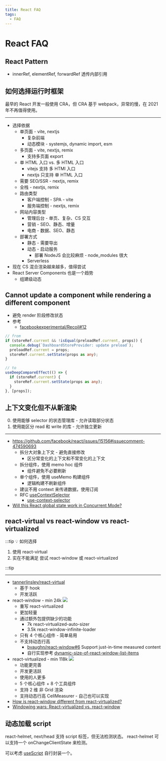 ```yaml
---
title: React FAQ
tags:
  - FAQ
---
```


# React FAQ

## React Pattern

- innerRef, elementRef, forwardRef 透传内部引用

## 如何选择运行时框架

最早的 React 开发一般使用 CRA，但 CRA 基于 webpack，异常的慢，在 2021 年不再值得使用。

---

- 选择依据
  - 单页面 - vite, nextjs
    - 复杂前端
    - 动态模块 - systemjs, dynamic import, esm
  - 多页面 - vite, nextjs, remix
    - 支持多页面 export
  - 单 HTML 入口 vs. 多 HTML 入口
    - vitejs 支持 多 HTMl 入口
    - nextjs 只支持 单 HTML 入口
  - 需要 SEO/SSR - nextjs, remix
  - 全栈 - nextjs, remix
  - 路由类型
    - 客户端控制 - SPA - vite
    - 服务端控制 - nextjs, remix
  - 网站内容类型
    - 管理后台 - 单页、复杂、CS 交互
    - 营销 - SEO、静态、增量
    - 电商 - 数据、SEO、静态
  - 部署方式
    - 静态 - 需要导出
    - 动态 - 启动服务
      - 部署 NodeJS 会比较麻烦 - node_modules 很大
    - Serverless
- 现在 CS 混合渲染越来越多，值得尝试
- React Server Components 也是一个趋势
  - 组建级动态

## Cannot update a component while rendering a different component

- 避免 render 阶段修改状态
- 参考
  - [facebookexperimental/Recoil#12](https://github.com/facebookexperimental/Recoil/issues/12)

```ts
// from
if (storeRef.current && !isEqual(preloadRef.current, props)) {
  console.debug(`DashboardStoreProvider: update preload`);
  preloadRef.current = props;
  storeRef.current.setState(props as any);
}

// to
useDeepCompareEffect(() => {
  if (storeRef.current) {
    storeRef.current.setState(props as any);
  }
}, [props]);
```

## 上下文变化但不从新渲染

0. 使用能够 selector 的状态管理库 - 允许读取部分状态
1. 使用能区分 read 和 write 的库 - 允许独立更新

---

- https://github.com/facebook/react/issues/15156#issuecomment-474590693
  - 拆分大对象上下文 - 避免直接修改
    - 区分常变化的上下文和不常变化的上下文
  - 拆分组件，使用 memo hoc 组件
    - 组件避免不必要刷新
  - 单个组件，使用 useMemo 构建组件
    - 逻辑构建不刷新组件
  - 建议不用 context 来传递数据，使用订阅
  - RFC [useContextSelector](https://github.com/reactjs/rfcs/pull/119)
    - [use-context-selector](https://github.com/dai-shi/use-context-selector)
- [Will this React global state work in Concurrent Mode?](https://github.com/dai-shi/will-this-react-global-state-work-in-concurrent-mode)

## react-virtual vs react-window vs react-virtualized

:::tip 💡 如何选择

1. 使用 react-virtual
2. 实在不能满足 尝试 react-window 或 react-virtualized

:::tip

---

- [tannerlinsley/react-virtual](https://github.com/tannerlinsley/react-virtual)
  - 基于 hook
  - 开发活跃
- react-window - min 24k ![](https://badgen.net/bundlephobia/min/react-window)
  - 重写 react-virtualized
  - 更加轻量
  - 通过额外包提供缺少的功能
    - 7k react-virtualized-auto-sizer
    - 3.5k react-window-infinite-loader
  - 只有 4 个核心组件 - 简单易用
  - 不支持动态行高
    - [bvaughn/react-window#6](https://github.com/bvaughn/react-window/issues/6)
      Support just-in-time measured content
    - 自行实现参考 [dynamic-size-of-react-window-list-items](https://codesandbox.io/s/dynamic-size-of-react-window-list-items-64o9p?file=/src/ChatMessage.js)
- react-virtualized - min 118k ![](https://badgen.net/bundlephobia/min/react-virtualized)
  - 功能更完善
  - 开发更活跃
  - 使用的人更多
  - 5 个核心组件 + 8 个工具组件
  - 支持 2 维 非 Grid 渲染
  - 支持动态行高 CellMeasurer - 自己也可以实现
- [How is react-window different from react-virtualized?](https://github.com/bvaughn/react-window#how-is-react-window-different-from-react-virtualized)
- [Windowing wars: React-virtualized vs. react-window](https://blog.logrocket.com/windowing-wars-react-virtualized-vs-react-window)

## 动态加载 script

react-helmet, next/head 支持 script 标签，但无法检测状态。
react-helmet 可以支持一个 onChangeClientState 来检测。

可以考虑 [useScript](https://usehooks.com/useScript/) 自行封装一个。
